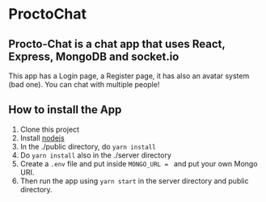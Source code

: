 # ProctoChat

## Procto-Chat is a chat app that uses React, Express, MongoDB and socket.io

This app has a Login page, a Register page, it has also an avatar system (bad one). You can chat with multiple people!

## How to install the App

1. Clone this project
2. Install [nodejs](https://nodejs.org/)
3. In the ./public directory, do `yarn install`
4. Do `yarn install` also in the ./server directory
5. Create a `.env` file and put inside `MONGO_URL = ` and put your own Mongo URI.
6. Then run the app using `yarn start` in the server directory and public directory.

